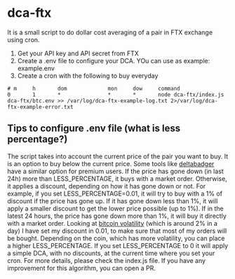 # dca-ftx
It is a small script to do dollar cost averaging of a pair in FTX exchange using cron.

1. Get your API key and API secret from FTX
2. Create a .env file to configure your DCA. YOu can use as example: example.env
3. Create a cron with the following to buy everyday 

````
# m     h       dom             mon     dow     command
0       1       *               *       *       node dca-ftx/index.js dca-ftx/btc.env >> /var/log/dca-ftx-example-log.txt 2>/var/log/dca-ftx-example-error.txt
````

## Tips to configure .env file (what is less percentage?)
The script takes into account the current price of the pair you want to buy. It is an option to buy below the current price. Some tools like [deltabadger](https://deltabadger.com/) have a similar option for premium users.
If the price has gone down (in last 24h) more than LESS_PERCENTAGE, it buys with a market order. Otherwise, it applies a discount, depending on how it has gone down or not. For example, if you set LESS_PERCENTAGE=0.01, it will try to buy with a 1% of discount if the price has gone up. If it has gone down less than 1%, it will apply a smaller discount to get the lower price possible (up to 1%). If in the latest 24 hours, the price has gone down more than 1%, it will buy it directly with a market order.
Looking at [bitcoin volatility](https://www.buybitcoinworldwide.com/volatility-index/) (which is around 2% in a day) I have set my discount in 0.01, to make sure that most of my orders will be bought. Depending on the coin, which has more volatility, you can place a higher LESS_PERCENTAGE.
If you set LESS_PERCENTAGE to 0 it will apply a simple DCA, with no discounts, at the current time where you set your cron.
For more details, please check the index.js file. If you have any improvement for this algorithm, you can open a PR.
